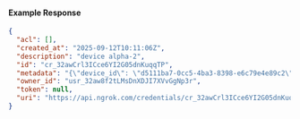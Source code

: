 <!-- Code generated for API Clients. DO NOT EDIT. -->

#### Example Response

```json
{
  "acl": [],
  "created_at": "2025-09-12T10:11:06Z",
  "description": "device alpha-2",
  "id": "cr_32awCrl3ICce6YI2G05dnKuqqTP",
  "metadata": "{\"device_id\": \"d5111ba7-0cc5-4ba3-8398-e6c79e4e89c2\"}",
  "owner_id": "usr_32aw8f2tLMsDnXDJI7XVvGgNp3r",
  "token": null,
  "uri": "https://api.ngrok.com/credentials/cr_32awCrl3ICce6YI2G05dnKuqqTP"
}
```
